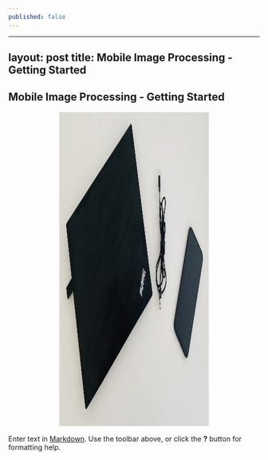 ```yaml
---
published: false
---
```

---
layout: post
title: Mobile Image Processing - Getting Started
---
## Mobile Image Processing - Getting Started

<p align="center">
  <img  width="300" height="630" alt='Computer Vision Development Environment' src='/images/mip-getting-started/laptopandmobilephone.jpeg'/>
</p>

Enter text in [Markdown](http://daringfireball.net/projects/markdown/). Use the toolbar above, or click the **?** button for formatting help.
